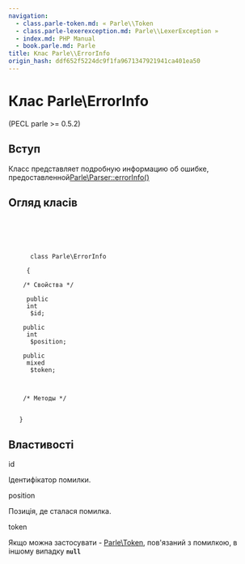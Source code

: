 ```yaml
---
navigation:
  - class.parle-token.md: « Parle\\Token
  - class.parle-lexerexception.md: Parle\\LexerException »
  - index.md: PHP Manual
  - book.parle.md: Parle
title: Клас Parle\\ErrorInfo
origin_hash: ddf652f5224dc9f1fa9671347921941ca401ea50
---
```

# Клас Parle\\ErrorInfo

(PECL parle >= 0.5.2)

## Вступ

Класс представляет подробную информацию об ошибке, предоставленной[Parle\\Parser::errorInfo()](parle-parser.errorinfo.md)

## Огляд класів

```classsynopsis



    
     
      class Parle\ErrorInfo
     
     {

    /* Свойства */
    
     public
     int
      $id;

    public
     int
      $position;

    public
     mixed
      $token;



    /* Методы */
    
    
   }
```

## Властивості

id

Ідентифікатор помилки.

position

Позиція, де сталася помилка.

token

Якщо можна застосувати - [Parle\\Token](class.parle-token.md), пов'язаний з помилкою, в іншому випадку **`null`**

